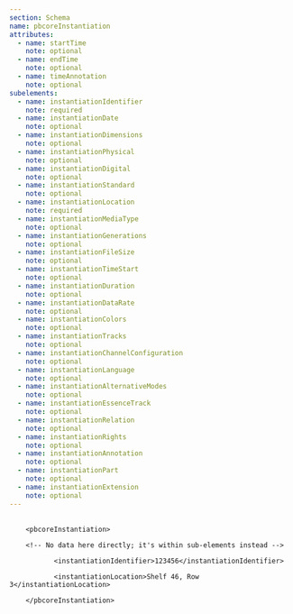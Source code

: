 ```yaml
---
section: Schema
name: pbcoreInstantiation
attributes:
  - name: startTime
    note: optional
  - name: endTime
    note: optional
  - name: timeAnnotation
    note: optional
subelements:
  - name: instantiationIdentifier
    note: required
  - name: instantiationDate
    note: optional
  - name: instantiationDimensions
    note: optional
  - name: instantiationPhysical
    note: optional
  - name: instantiationDigital
    note: optional
  - name: instantiationStandard
    note: optional
  - name: instantiationLocation
    note: required
  - name: instantiationMediaType
    note: optional
  - name: instantiationGenerations
    note: optional
  - name: instantiationFileSize
    note: optional
  - name: instantiationTimeStart
    note: optional
  - name: instantiationDuration
    note: optional
  - name: instantiationDataRate
    note: optional
  - name: instantiationColors
    note: optional
  - name: instantiationTracks
    note: optional
  - name: instantiationChannelConfiguration
    note: optional
  - name: instantiationLanguage
    note: optional
  - name: instantiationAlternativeModes
    note: optional
  - name: instantiationEssenceTrack
    note: optional
  - name: instantiationRelation
    note: optional
  - name: instantiationRights
    note: optional
  - name: instantiationAnnotation
    note: optional
  - name: instantiationPart
    note: optional
  - name: instantiationExtension
    note: optional
---
```

<pre>
  <code>
    &lt;pbcoreInstantiation&gt;<br>
    &lt;!-- No data here directly; it's within sub-elements instead --&gt;<br>
           &lt;instantiationIdentifier&gt;123456&lt;/instantiationIdentifier&gt;<br>
           &lt;instantiationLocation&gt;Shelf 46, Row 3&lt;/instantiationLocation&gt;<br>
    &lt;/pbcoreInstantiation&gt;<br>
  </code>
</pre>
